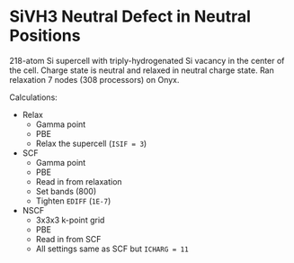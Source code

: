 # SiVH3 Neutral Defect in Neutral Positions

218-atom Si supercell with triply-hydrogenated Si vacancy in the center of the cell. Charge state is neutral and relaxed in neutral charge state.  Ran relaxation 7 nodes (308 processors) on Onyx.

Calculations:
* Relax
  * Gamma point
  * PBE
  * Relax the supercell (`ISIF = 3`)
* SCF
  * Gamma point
  * PBE
  * Read in from relaxation
  * Set bands (800)
  * Tighten `EDIFF` (`1E-7`)
* NSCF
  * 3x3x3 k-point grid
  * PBE
  * Read in from SCF
  * All settings same as SCF but `ICHARG = 11`
